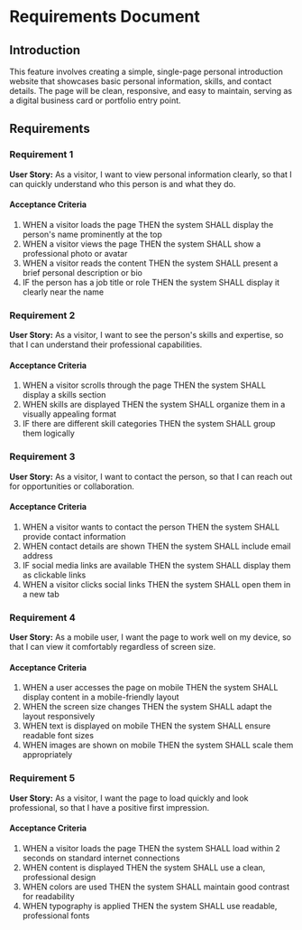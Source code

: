 # Requirements Document

## Introduction

This feature involves creating a simple, single-page personal introduction website that showcases basic personal information, skills, and contact details. The page will be clean, responsive, and easy to maintain, serving as a digital business card or portfolio entry point.

## Requirements

### Requirement 1

**User Story:** As a visitor, I want to view personal information clearly, so that I can quickly understand who this person is and what they do.

#### Acceptance Criteria

1. WHEN a visitor loads the page THEN the system SHALL display the person's name prominently at the top
2. WHEN a visitor views the page THEN the system SHALL show a professional photo or avatar
3. WHEN a visitor reads the content THEN the system SHALL present a brief personal description or bio
4. IF the person has a job title or role THEN the system SHALL display it clearly near the name

### Requirement 2

**User Story:** As a visitor, I want to see the person's skills and expertise, so that I can understand their professional capabilities.

#### Acceptance Criteria

1. WHEN a visitor scrolls through the page THEN the system SHALL display a skills section
2. WHEN skills are displayed THEN the system SHALL organize them in a visually appealing format
3. IF there are different skill categories THEN the system SHALL group them logically

### Requirement 3

**User Story:** As a visitor, I want to contact the person, so that I can reach out for opportunities or collaboration.

#### Acceptance Criteria

1. WHEN a visitor wants to contact the person THEN the system SHALL provide contact information
2. WHEN contact details are shown THEN the system SHALL include email address
3. IF social media links are available THEN the system SHALL display them as clickable links
4. WHEN a visitor clicks social links THEN the system SHALL open them in a new tab

### Requirement 4

**User Story:** As a mobile user, I want the page to work well on my device, so that I can view it comfortably regardless of screen size.

#### Acceptance Criteria

1. WHEN a user accesses the page on mobile THEN the system SHALL display content in a mobile-friendly layout
2. WHEN the screen size changes THEN the system SHALL adapt the layout responsively
3. WHEN text is displayed on mobile THEN the system SHALL ensure readable font sizes
4. WHEN images are shown on mobile THEN the system SHALL scale them appropriately

### Requirement 5

**User Story:** As a visitor, I want the page to load quickly and look professional, so that I have a positive first impression.

#### Acceptance Criteria

1. WHEN a visitor loads the page THEN the system SHALL load within 2 seconds on standard internet connections
2. WHEN content is displayed THEN the system SHALL use a clean, professional design
3. WHEN colors are used THEN the system SHALL maintain good contrast for readability
4. WHEN typography is applied THEN the system SHALL use readable, professional fonts